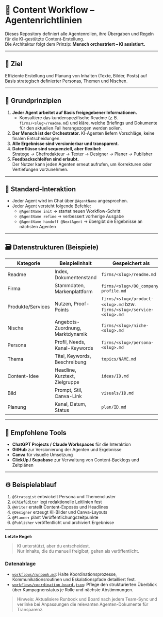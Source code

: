 # 🧭 Content Workflow – Agentenrichtlinien

Dieses Repository definiert alle Agentenrollen, ihre Übergaben und Regeln für die KI-gestützte Content-Erstellung.  
Die Architektur folgt dem Prinzip: **Mensch orchestriert – KI assistiert.**

---

## 🎯 Ziel
Effiziente Erstellung und Planung von Inhalten (Texte, Bilder, Posts) auf Basis strategisch definierter Personas, Themen und Nischen.

---

## 🧩 Grundprinzipien
1. **Jeder Agent arbeitet auf Basis freigegebener Informationen.**
   - Konsultiere das kundenspezifische Readme (z. B. `firms/<slug>/readme.md`) und kläre, welche Briefings und Dokumente für den aktuellen Fall herangezogen werden sollen.
2. **Der Mensch ist der Orchestrator.**
   KI-Agenten liefern Vorschläge, keine finalen Entscheidungen.
3. **Alle Ergebnisse sind versionierbar und transparent.**
4. **Datenflüsse sind sequenziell, aber flexibel:**  
   Stratege → Chefredakteur → Texter → Designer → Planer → Publisher
5. **Feedbackschleifen sind erlaubt.**  
   Der Nutzer kann jeden Agenten erneut aufrufen, um Korrekturen oder Vertiefungen vorzunehmen.

---

## 💬 Standard-Interaktion
- Jeder Agent wird im Chat über `@AgentName` angesprochen.  
- Jeder Agent versteht folgende Befehle:
  - `@AgentName init` → startet neuen Workflow-Schritt
  - `@AgentName refine` → verbessert vorherige Ausgabe
  - `@AgentName handoff @NextAgent` → übergibt die Ergebnisse an nächsten Agenten

---

## 🗃️ Datenstrukturen (Beispiele)

| Kategorie | Beispielinhalt | Gespeichert als |
|------------|----------------|----------------|
| Readme | Index, Dokumentenstand | `firms/<slug>/readme.md` |
| Firma | Stammdaten, Markenplattform | `firms/<slug>/00_company-profile.md` |
| Produkte/Services | Nutzen, Proof-Points | `firms/<slug>/product-<slug>.md` bzw. `firms/<slug>/service-<slug>.md` |
| Nische | Angebots-Zuordnung, Marktdynamik | `firms/<slug>/niche-<slug>.md` |
| Persona | Profil, Needs, Kanal-Keywords | `firms/<slug>/persona-<slug>.md` |
| Thema | Titel, Keywords, Beschreibung | `topics/NAME.md` |
| Content-Idee | Headline, Kurztext, Zielgruppe | `ideas/ID.md` |
| Bild | Prompt, Stil, Canva-Link | `visuals/ID.md` |
| Planung | Kanal, Datum, Status | `plan/ID.md` |

---

## 🔗 Empfohlene Tools
- **ChatGPT Projects / Claude Workspaces** für die Interaktion  
- **GitHub** zur Versionierung der Agenten und Ergebnisse  
- **Canva** für visuelle Umsetzung  
- **ClickUp / Supabase** zur Verwaltung von Content-Backlogs und Zeitplänen  

---

## ⚙️ Beispielablauf

1. `@Strategist` entwickelt Persona und Themencluster
2. `@ChiefEditor` legt redaktionelle Leitlinien fest  
3. `@Writer` erstellt Content-Exposés und Headlines  
4. `@Designer` erzeugt KI-Bilder und Canva-Layouts  
5. `@Planner` plant Veröffentlichungszeitpunkte  
6. `@Publisher` veröffentlicht und archiviert Ergebnisse

---

**Letzte Regel:**  
> KI unterstützt, aber du entscheidest.  
> Nur Inhalte, die du manuell freigibst, gelten als veröffentlicht.

### Datenablage
- [`workflows/runbook.md`](workflows/runbook.md): Halte Koordinationsprozesse, Kommunikationsroutinen und Eskalationspfade detailliert fest.
- [`workflows/coordination-board.json`](workflows/coordination-board.json): Pflege den strukturierten Überblick über Kampagnenstatus je Rolle und nächste Abstimmungen.

> Hinweis: Aktualisiere Runbook und Board nach jedem Team-Sync und verlinke bei Anpassungen die relevanten Agenten-Dokumente für Transparenz.


